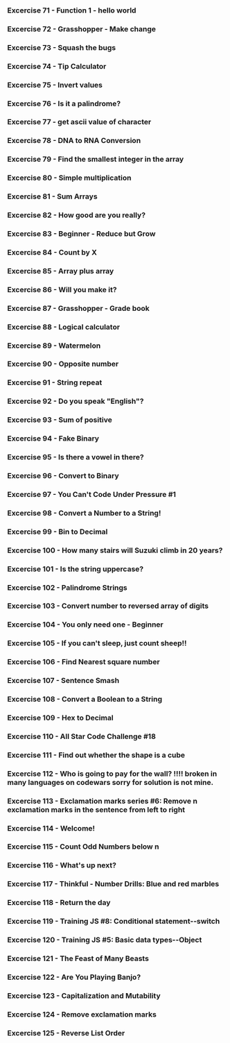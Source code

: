 ### Excercise 71 - Function 1 - hello world

### Excercise 72 - Grasshopper - Make change

### Excercise 73 - Squash the bugs

### Excercise 74 - Tip Calculator

### Excercise 75 - Invert values

### Excercise 76 - Is it a palindrome?

### Excercise 77 - get ascii value of character

### Excercise 78 - DNA to RNA Conversion

### Excercise 79 - Find the smallest integer in the array

### Excercise 80 - Simple multiplication

### Excercise 81 - Sum Arrays

### Excercise 82 - How good are you really?

### Excercise 83 - Beginner - Reduce but Grow

### Excercise 84 - Count by X

### Excercise 85 - Array plus array

### Excercise 86 - Will you make it?

### Excercise 87 - Grasshopper - Grade book

### Excercise 88 - Logical calculator

### Excercise 89 - Watermelon

### Excercise 90 - Opposite number

### Excercise 91 - String repeat

### Excercise 92 - Do you speak "English"?

### Excercise 93 - Sum of positive

### Excercise 94 - Fake Binary

### Excercise 95 - Is there a vowel in there?

### Excercise 96 - Convert to Binary

### Excercise 97 - You Can't Code Under Pressure #1

### Excercise 98 - Convert a Number to a String!

### Excercise 99 - Bin to Decimal

### Excercise 100 - How many stairs will Suzuki climb in 20 years?

### Excercise 101 - Is the string uppercase?

### Excercise 102 - Palindrome Strings

### Excercise 103 - Convert number to reversed array of digits

### Excercise 104 - You only need one - Beginner

### Excercise 105 - If you can't sleep, just count sheep!!

### Excercise 106 - Find Nearest square number

### Excercise 107 - Sentence Smash

### Excercise 108 - Convert a Boolean to a String

### Excercise 109 - Hex to Decimal

### Excercise 110 - All Star Code Challenge #18

### Excercise 111 - Find out whether the shape is a cube

### Excercise 112 - Who is going to pay for the wall? !!!! broken in many languages on codewars sorry for solution is not mine.

### Excercise 113 - Exclamation marks series #6: Remove n exclamation marks in the sentence from left to right

### Excercise 114 - Welcome!

### Excercise 115 - Count Odd Numbers below n

### Excercise 116 - What's up next?

### Excercise 117 - Thinkful - Number Drills: Blue and red marbles

### Excercise 118 - Return the day

### Excercise 119 - Training JS #8: Conditional statement--switch

### Excercise 120 - Training JS #5: Basic data types--Object

### Excercise 121 - The Feast of Many Beasts

### Excercise 122 - Are You Playing Banjo?

### Excercise 123 - Capitalization and Mutability

### Excercise 124 - Remove exclamation marks

### Excercise 125 - Reverse List Order
